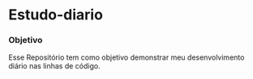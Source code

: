 # Estudo-diario
### Objetivo
 Esse Repositório tem como objetivo demonstrar meu desenvolvimento diário nas linhas de código.
 
